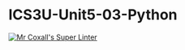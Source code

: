# ICS3U-Unit5-03-Python

[![Mr Coxall's Super Linter](https://github.com/CristianoSellitto/ICS3U-Unit5-03-Python/workflows/Mr%20Coxall's%20Super%20Linter/badge.svg)](https://github.com/CristianoSellitto/ICS3U-Unit5-03-Python/actions/)
